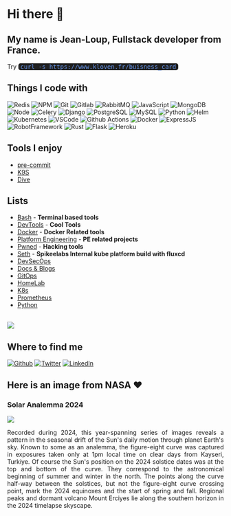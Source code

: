 <h1>Hi there 👋</h1>
<h2>My name is Jean-Loup, Fullstack developer from France.</h2>
<p>Try <span style="font-family: monospace,monospace;font-size: 1em;color: cornflowerblue;background-color: #202020;width: fit-content;padding-left: 5px;padding-right: 5px;border-radius: 5px;margin-top: 8px;">curl -s https://www.kloven.fr/buisness_card</span></p>
<h2>Things I code with</h2>
<p>
  <img alt="Redis" src="https://img.shields.io/badge/-redis-D92B21?style=flat-square&logo=redis&logoColor=white" />
  <img alt="NPM" src="https://img.shields.io/badge/-NPM-CB3837?style=flat-square&logo=npm&logoColor=white" />
  <img alt="Git" src="https://img.shields.io/badge/-Git-F05032?style=flat-square&logo=Git&logoColor=white" />
  <img alt="Gitlab" src="https://img.shields.io/badge/-Gitlab-F56A25?style=flat-square&logo=Gitlab&logoColor=white" />
  <img alt="RabbitMQ" src="https://img.shields.io/badge/-RabbitMQ-FF6600?style=flat-square&logo=RabbitMQ&logoColor=white" />
  <img alt="JavaScript" src="https://img.shields.io/badge/-JavaScript-F7DF1E?style=flat-square&logo=JavaScript&logoColor=white" />
  <img alt="MongoDB" src="https://img.shields.io/badge/-MongoDB-47A248?style=flat-square&logo=MongoDB&logoColor=white" />
  <img alt="Node" src="https://img.shields.io/badge/-Node-339933?style=flat-square&logo=Node.js&logoColor=white" />
  <img alt="Celery" src="https://img.shields.io/badge/-Celery-37814A?style=flat-square&logo=Celery&logoColor=white" />
  <img alt="Django" src="https://img.shields.io/badge/-Django-092E20?style=flat-square&logo=Django&logoColor=white" />
  <img alt="PostgreSQL" src="https://img.shields.io/badge/-PostgreSQL-336791?style=flat-square&logo=PostgreSQL&logoColor=white" />
  <img alt="MySQL" src="https://img.shields.io/badge/-MySQL-4479A1?style=flat-square&logo=MySQL&logoColor=white" />
  <img alt="Python" src="https://img.shields.io/badge/-Python-3776AB?style=flat-square&logo=Python&logoColor=white" />
  <img alt="Helm" src="https://img.shields.io/badge/-Helm-0F1689?style=flat-square&logo=helm&logoColor=white" />
  <img alt="Kubernetes" src="https://img.shields.io/badge/-Kubernetes-316CE6?style=flat-square&logo=kubernetes&logoColor=white" />
  <img alt="VSCode" src="https://img.shields.io/badge/-VSCode-007ACC?style=flat-square&logo=visual-studio-code&logoColor=white" />
  <img alt="Github Actions" src="https://img.shields.io/badge/-Github Actions-2088FF?style=flat-square&logo=github-actions&logoColor=white" />
  <img alt="Docker" src="https://img.shields.io/badge/-Docker-2496ED?style=flat-square&logo=Docker&logoColor=white" />
  <img alt="ExpressJS" src="https://img.shields.io/badge/-ExpressJS-45b8d8?style=flat-square&logo=Express&logoColor=white" />
  <img alt="RobotFramework" src="https://img.shields.io/badge/-RobotFramework-00C0B5?style=flat-square&logo=robotframework&logoColor=white" />
  <img alt="Rust" src="https://img.shields.io/badge/-Rust-0B7261?style=flat-square&logo=rust&logoColor=white" />
  <img alt="Flask" src="https://img.shields.io/badge/-Flask-000000?style=flat-square&logo=Flask&logoColor=white" />
  <img alt="Heroku" src="https://img.shields.io/badge/-Heroku-430098?style=flat-square&logo=Heroku&logoColor=white" />
</p>


<h2>Tools I enjoy</h2>

<ul>
  <li><a href="https://pre-commit.com/" target="_blank">pre-commit</a></li>
  <li><a href="https://github.com/derailed/k9s" target="_blank">K9S</a></li>
  <li><a href="https://github.com/wagoodman/dive" target="_blank">Dive</a></li>
</ul>

<h2>Lists</h2>

<ul>
  <li><a href="https://github.com/stars/Kl0ven/lists/bash" target="_blank">Bash</a> <span> - <b>Terminal based tools</b></span></li>
  <li><a href="https://github.com/stars/Kl0ven/lists/devtools" target="_blank">DevTools</a> <span> - <b>Cool Tools</b></span></li>
  <li><a href="https://github.com/stars/Kl0ven/lists/docker" target="_blank">Docker</a> <span> - <b>Docker Related tools</b></span></li>
  <li><a href="https://github.com/stars/Kl0ven/lists/platform-engineering" target="_blank">Platform Engineering</a> <span> - <b>PE related projects</b></span></li>
  <li><a href="https://github.com/stars/Kl0ven/lists/pwned" target="_blank">Pwned</a> <span> - <b>Hacking tools</b></span></li>
  <li><a href="https://github.com/stars/Kl0ven/lists/seth" target="_blank">Seth</a> <span> - <b>Spikeelabs Internal kube platform build with fluxcd</b></span></li>
  <li><a href="https://github.com/stars/Kl0ven/lists/devsecops" target="_blank">DevSecOps</a></li>
  <li><a href="https://github.com/stars/Kl0ven/lists/docs-blogs" target="_blank">Docs & Blogs</a></li>
  <li><a href="https://github.com/stars/Kl0ven/lists/gitops" target="_blank">GitOps</a></li>
  <li><a href="https://github.com/stars/Kl0ven/lists/homelab" target="_blank">HomeLab</a></li>
  <li><a href="https://github.com/stars/Kl0ven/lists/k8s" target="_blank">K8s</a></li>
  <li><a href="https://github.com/stars/Kl0ven/lists/prometheus" target="_blank">Prometheus</a></li>
  <li><a href="https://github.com/stars/Kl0ven/lists/python" target="_blank">Python</a></li>
</ul>

<br>

<img class="fit-picture" src="https://github-readme-stats.vercel.app/api?username=kl0ven&show_icons=true&theme=radical">


<h2> Where to find me </h2>
<p>
  <a href="https://github.com/Kl0ven" target="_blank"><img alt="Github" src="https://img.shields.io/badge/GitHub-%2312100E.svg?&style=for-the-badge&logo=Github&logoColor=white" /></a>
  <a href="https://twitter.com/Kl0ven" target="_blank"><img alt="Twitter" src="https://img.shields.io/badge/twitter-%231DA1F2.svg?&style=for-the-badge&logo=twitter&logoColor=white" /></a>
  <a href="https://www.linkedin.com/in/jean-loup-monnier-171791113/" target="_blank"><img alt="LinkedIn" src="https://img.shields.io/badge/linkedin-%230077B5.svg?&style=for-the-badge&logo=linkedin&logoColor=white" /></a>
</p>

<h2>Here is an image from NASA ❤</h2>
<h3>Solar Analemma 2024</h3>

<img class="fit-picture" src="https://apod.nasa.gov/apod/image/2501/solaranalemma2024-4-5BetulT1024.jpeg">



<p style=" text-align: justify;">Recorded during 2024, this year-spanning series of images reveals a pattern in the seasonal drift of the Sun's daily motion through planet Earth's sky. Known to some as an analemma, the figure-eight curve was captured in exposures taken only at 1pm local time on clear days from Kayseri, Turkiye. Of course the Sun's position on the 2024 solstice dates was at the top and bottom of the curve. They correspond to the astronomical beginning of summer and winter in the north. The points along the curve half-way between the solstices, but not the figure-eight curve crossing point, mark the 2024 equinoxes and the start of spring and fall. Regional peaks and dormant volcano Mount Erciyes lie along the southern horizon in the 2024 timelapse skyscape.</p>